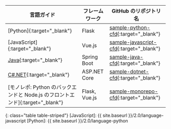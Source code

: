 | 言語ガイド                                                      | フレームワーク       | GitHub のリポジトリ名                              |
| ---------------------------------------------------------- | ------------- | ------------------------------------------- |
| [Python]{:target="_blank"}                                 | Flask         | [sample-python-cfd][]{:target="_blank"}     |
| [JavaScript]{:target="_blank"}                             | Vue.js        | [sample-javascript-cfd][]{:target="_blank"} |
| [Java][]{:target="_blank"}                                 | Spring Boot   | [sample-java-cfd][]{:target="_blank"}       |
| [C#.NET][]{:target="_blank"}                               | ASP.NET Core  | [sample-dotnet-cfd][]{:target="_blank"}     |
| [モノレポ: Python のバックエンドと Node.js のフロントエンド]{:target="_blank"} | Flask, Vue.js | [sample-monorepo-cfd][]{:target="_blank"}   |
{: class="table table-striped"}
[JavaScript]: {{ site.baseurl }}/2.0/language-javascript [Python]: {{ site.baseurl }}/2.0/language-python

[Java]: https://github.com/CircleCI-Public/sample-java-cfd/blob/main/README.MD
[C#.NET]: https://github.com/CircleCI-Public/sample-dotnet-cfd/blob/main/README.MD


[sample-python-cfd]: https://github.com/CircleCI-Public/sample-python-cfd
[sample-javascript-cfd]: https://github.com/CircleCI-Public/sample-javascript-cfd
[sample-monorepo-cfd]: https://github.com/CircleCI-Public/sample-monorepo-cfd
[sample-java-cfd]: https://github.com/CircleCI-Public/sample-java-cfd
[sample-dotnet-cfd]: https://github.com/CircleCI-Public/sample-dotnet-cfd
